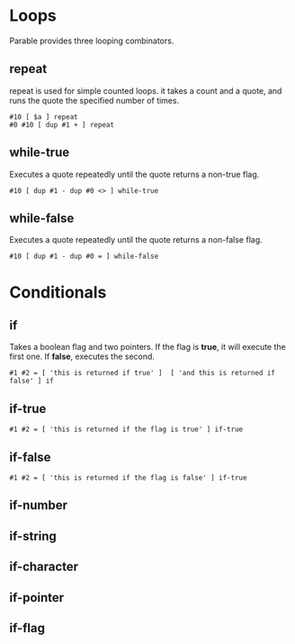 # Loops

Parable provides three looping combinators.

## repeat

repeat is used for simple counted loops. it takes a count and a quote, and
runs the quote the specified number of times.

    #10 [ $a ] repeat
    #0 #10 [ dup #1 + ] repeat

## while-true

Executes a quote repeatedly until the quote returns a non-true flag.


    #10 [ dup #1 - dup #0 <> ] while-true


## while-false

Executes a quote repeatedly until the quote returns a non-false flag.


    #10 [ dup #1 - dup #0 = ] while-false

# Conditionals

## if

Takes a boolean flag and two pointers. If the flag is **true**, it will execute the
first one. If **false**, executes the second.

    #1 #2 = [ 'this is returned if true' ]  [ 'and this is returned if false' ] if

## if-true

    #1 #2 = [ 'this is returned if the flag is true' ] if-true

## if-false

    #1 #2 = [ 'this is returned if the flag is false' ] if-true

## if-number

## if-string

## if-character

## if-pointer

## if-flag


